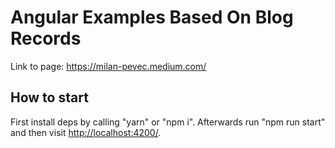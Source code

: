 # Angular Examples Based On Blog Records

Link to page: <https://milan-pevec.medium.com/>

## How to start

First install deps by calling "yarn" or "npm i".
Afterwards run "npm run start" and then visit <http://localhost:4200/>.
